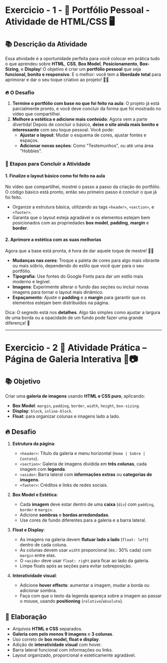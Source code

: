 # Exercicio - 1 - 🌟 Portfólio Pessoal - Atividade de HTML/CSS 🖥️

## 📚 Descrição da Atividade

Essa atividade é a oportunidade perfeita para você colocar em prática tudo o que aprendeu sobre **HTML**, **CSS**, **Box Model**, **Posicionamento**, **Box-Sizing**, e **Display**! O objetivo é criar um **portfólio pessoal** que seja **funcional, bonito e responsivo**. E o melhor: você tem a **liberdade total** para aprimorar e dar o seu toque criativo ao projeto! 🎨✨

### 🔥 O Desafio
1. **Termine o portfólio com base no que foi feito na aula**: O projeto já está parcialmente pronto, e você deve concluir da forma que foi mostrado no vídeo que compartilhei.
2. **Melhore a estética e adicione mais conteúdo**: Agora vem a parte divertida! Depois de concluir o básico, **deixe o site ainda mais bonito e interessante** com seu toque pessoal. Você pode:
   - **Ajustar o layout**: Mudar o esquema de cores, ajustar fontes e espaços.
   - **Adicionar novas seções**: Como "Testemunhos", ou até uma área "Hobbies".

### 🏁 Etapas para Concluir a Atividade

#### 1. **Finalize o layout básico como foi feito na aula**
   No vídeo que compartilhei, mostrei o passo a passo da criação do portfólio. O código básico está pronto, então seu primeiro passo é concluir o que já foi feito.

   - Organize a estrutura básica, utilizando as tags `<header>`, `<section>`, e `<footer>`.
   - Garanta que o layout esteja agradável e os elementos estejam bem posicionados com as propriedades **box model**, **padding**, **margin** e **border**.
   
#### 2. **Aprimore a estética com as suas melhorias**
   Agora que a base está pronta, é hora de dar aquele toque de mestre! 💪🎨

   - **Mudanças nas cores**: Troque a paleta de cores para algo mais vibrante ou mais sóbrio, dependendo do estilo que você quer para o seu portfólio.
   - **Tipografia**: Use fontes do Google Fonts para dar um estilo mais moderno e legível.
   - **Imagens**: Experimente alterar o fundo das seções ou incluir novas imagens para tornar o layout mais dinâmico.
   - **Espaçamento**: Ajuste o **padding** e a **margin** para garantir que os elementos estejam bem distribuídos na página.
   
   Dica: O segredo está nos **detalhes**. Algo tão simples como ajustar a largura de uma borda ou a opacidade de um fundo pode fazer uma grande diferença! 🌟

   ---

# Exercicio - 2 🌟 Atividade Prática – Página de Galeria Interativa 🎨📷

## 📚 Objetivo

Criar uma **galeria de imagens** usando **HTML e CSS puro**, aplicando:

* **Box Model**: `margin`, `padding`, `border`, `width`, `height`, `box-sizing`.
* **Display**: `block`, `inline-block`.
* **Float**: para organizar colunas e imagens lado a lado.

## 🔥 Desafio

1. **Estrutura da página**:

   * `<header>`: Título da galeria e menu horizontal (`Home | Sobre | Contato`).
   * `<section>`: Galeria de imagens dividida em **três colunas**, cada imagem com **legenda**.
   * `<aside>`: Barra lateral com **informações extras** ou **categorias de imagens**.
   * `<footer>`: Créditos e links de redes sociais.

2. **Box Model e Estética**:

   * Cada **imagem** deve estar dentro de uma **caixa** (`div`) com `padding`, `border` e `margin`.
   * Adicione **sombras** e **bordas arredondadas**.
   * Use cores de fundo diferentes para a galeria e a barra lateral.

3. **Float e Display**:

   * As imagens na galeria devem **flutuar lado a lado** (`float: left`) dentro de cada coluna.
   * As colunas devem usar `width` proporcional (ex.: 30% cada) com `margin` entre elas.
   * O `<aside>` deve usar `float: right` para ficar ao lado da galeria.
   * Limpe floats após as seções para evitar sobreposição.

4. **Interatividade visual**:

   * Adicione **hover effects**: aumentar a imagem, mudar a borda ou adicionar sombra.
   * Faça com que o texto da legenda apareça sobre a imagem ao passar o mouse, usando **positioning** (`relative`/`absolute`).

<!-- ## 💡 Dicas de Código

```css
.gallery-column {
  float: left;
  width: 30%;
  margin: 1.66%;
}

.gallery-item {
  margin-bottom: 20px;
  padding: 5px;
  border: 2px solid #ccc;
  border-radius: 8px;
  box-sizing: border-box;
  transition: transform 0.3s, box-shadow 0.3s;
}

.gallery-item:hover {
  transform: scale(1.05);
  box-shadow: 0 5px 15px rgba(0,0,0,0.3);
}

.clearfix::after {
  content: "";
  display: block;
  clear: both;
}

aside {
  float: right;
  width: 25%;
  padding: 10px;
  background-color: #f2f2f2;
  box-sizing: border-box;
}
``` -->

## 🏁 Elaboração

* Arquivos **HTML e CSS** separados.
* **Galeria com pelo menos 9 imagens** e **3 colunas**.
* Uso correto de **box model, float e display**.
* Adição de **interatividade visual** com hover.
* Barra lateral funcional com informações ou links.
* Layout organizado, proporcional e esteticamente agradável.





